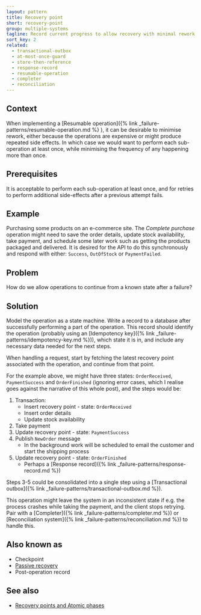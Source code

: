 ```yaml
---
layout: pattern
title: Recovery point
short: recovery-point
group: multiple-systems
tagline: Record current progress to allow recovery with minimal rework
sort_key: 2
related:
  - transactional-outbox
  - at-most-once-guard
  - store-then-reference
  - response-record
  - resumable-operation
  - completer
  - reconciliation
---
```


## Context

When implementing a [Resumable operation]({% link _failure-patterns/resumable-operation.md %}
), it can be desirable to minimise rework, either because the operations are expensive or might produce repeated side effects. In which case we would want to perform each sub-operation at least once, while minimising the frequency of any happening more than once.

## Prerequisites

It is acceptable to perform each sub-operation at least once, and for retries to perform additional side-effects after a previous attempt fails.

## Example

Purchasing some products on an e-commerce site. The *Complete purchase* operation might need to save the order details, update stock availability, take payment, and schedule some later work such as getting the products packaged and delivered. It is desired for the API to do this synchronously and respond with either: `Success`, `OutOfStock` or `PaymentFailed`.

## Problem

How do we allow operations to continue from a known state after a failure?

## Solution

Model the operation as a state machine. Write a record to a database after successfully performing a part of the operation. This record should identify the operation (probably using an [Idempotency key]({% link _failure-patterns/idempotency-key.md %})), which state it is in, and include any necessary data needed for the next steps.

When handling a request, start by fetching the latest recovery point associated with the operation, and continue from that point.

For the example above, we might have three states: `OrderReceived`, `PaymentSuccess` and `OrderFinished` (ignoring error cases, which I realise goes against the narrative of this whole post), and the steps would be:

1. Transaction:
    - Insert recovery point - state: `OrderReceived`
    - Insert order details
    - Update stock availability
2. Take payment
3. Update recovery point - state: `PaymentSuccess`
4. Publish `NewOrder` message
    - In the background work will be scheduled to email the customer and start the shipping process
5. Update recovery point - state: `OrderFinished`
    - Perhaps a [Response record]({% link _failure-patterns/response-record.md %})

Steps 3-5 could be consolidated into a single step using a [Transactional outbox]({% link _failure-patterns/transactional-outbox.md %}).

This operation might leave the system in an inconsistent state if e.g. the process crashes while taking the payment, and the client stops retrying. Pair with a [Completer]({% link _failure-patterns/completer.md %}) or [Reconciliation system]({% link _failure-patterns/reconciliation.md %}) to handle this.

## Also known as

- Checkpoint
- [Passive recovery](https://www.lpalmieri.com/posts/idempotency/#10-3-forward-recovery)
- Post-operation record

## See also

- [Recovery points and Atomic phases](https://brandur.org/idempotency-keys#recovery-points)
